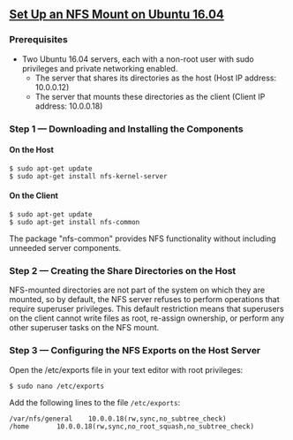 ## [Set Up an NFS Mount on Ubuntu 16.04](https://www.digitalocean.com/community/tutorials/how-to-set-up-an-nfs-mount-on-ubuntu-16-04)

### Prerequisites

* Two Ubuntu 16.04 servers, each with a non-root user with sudo privileges and private networking enabled.
  * The server that shares its directories as the host (Host IP address: 10.0.0.12)
  * The server that mounts these directories as the client (Client IP address: 10.0.0.18)
 
### Step 1 — Downloading and Installing the Components

#### On the Host

```
$ sudo apt-get update
$ sudo apt-get install nfs-kernel-server
```

#### On the Client

```
$ sudo apt-get update
$ sudo apt-get install nfs-common
```
The package "nfs-common" provides NFS functionality without including unneeded server components. 

### Step 2 — Creating the Share Directories on the Host

NFS-mounted directories are not part of the system on which they are mounted, so by default, the NFS server refuses to perform 
operations that require superuser privileges. This default restriction means that superusers on the client cannot write files 
as root, re-assign ownership, or perform any other superuser tasks on the NFS mount.

### Step 3 — Configuring the NFS Exports on the Host Server

Open the /etc/exports file in your text editor with root privileges:
```
$ sudo nano /etc/exports
```
Add the following lines to the file ```/etc/exports```:
```
/var/nfs/general    10.0.0.18(rw,sync,no_subtree_check)
/home       10.0.0.18(rw,sync,no_root_squash,no_subtree_check)
```
